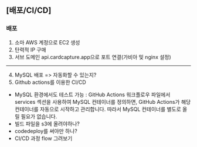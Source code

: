 ## [배포/CI/CD]

### 배포
1. 소마 AWS 계정으로 EC2 생성
2. 탄력적 IP 구매
3. 서브 도메인 api.cardcapture.app으로 포트 연결(가비아 및 nginx 설정)

***
4. MySQL 배포 => 자동화할 수 있는지?
5. Github actions를 이용한 CI/CD
- MySQL 환경에서도 테스트 가능 : GitHub Actions 워크플로우 파일에서 services 섹션을 사용하여 MySQL 컨테이너를 정의하면, GitHub Actions가 해당 컨테이너를 자동으로 시작하고 관리합니다. 따라서 MySQL 컨테이너를 별도로 올릴 필요가 없습니다.
- 빌드 파일을 s3에 올려야하나?
- codedeploy를 써야만 하나?
- CI/CD 과정 flow 그려보기
